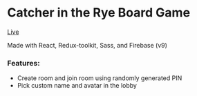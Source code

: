 # Catcher in the Rye Board Game

[Live](https://codicate.github.io/catcher-game/)

Made with React, Redux-toolkit, Sass, and Firebase (v9)

### Features:
- Create room and join room using randomly generated PIN
- Pick custom name and avatar in the lobby
